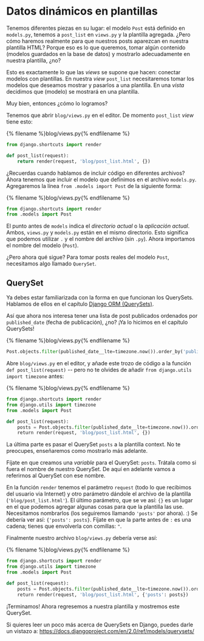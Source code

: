 # Datos dinámicos en plantillas

Tenemos diferentes piezas en su lugar: el modelo `Post` está definido en `models.py`, tenemos a `post_list` en `views.py` y la plantilla agregada. ¿Pero cómo haremos realmente para que nuestros posts aparezcan en nuestra plantilla HTML? Porque eso es lo que queremos, tomar algún contenido (modelos guardados en la base de datos) y mostrarlo adecuadamente en nuestra plantilla, ¿no?

Esto es exactamente lo que las *views* se supone que hacen: conectar modelos con plantillas. En nuestra *view* `post_list` necesitaremos tomar los modelos que deseamos mostrar y pasarlos a una plantilla. En una *vista* decidimos que (modelo) se mostrará en una plantilla.

Muy bien, entonces ¿cómo lo logramos?

Tenemos que abrir `blog/views.py` en el editor. De momento `post_list` *view* tiene esto:

{% filename %}blog/views.py{% endfilename %}

```python
from django.shortcuts import render

def post_list(request):
    return render(request, 'blog/post_list.html', {})
```

¿Recuerdas cuando hablamos de incluir código en diferentes archivos? Ahora tenemos que incluir el modelo que definimos en el archivo `models.py`. Agregaremos la línea `from .models import Post` de la siguiente forma:

{% filename %}blog/views.py{% endfilename %}

```python
from django.shortcuts import render
from .models import Post
```

El punto antes de `models` indica el *directorio actual* o la *aplicación actual*. Ambos, `views.py` y `models.py` están en el mismo directorio. Esto significa que podemos utilizar `.` y el nombre del archivo (sin `.py`). Ahora importamos el nombre del modelo (`Post`).

¿Pero ahora qué sigue? Para tomar posts reales del modelo `Post`, necesitamos algo llamado `QuerySet`.

## QuerySet

Ya debes estar familiarizada con la forma en que funcionan los QuerySets. Hablamos de ellos en el capítulo [Django ORM (QuerySets)](../django_orm/README.md).

Así que ahora nos interesa tener una lista de post publicados ordenados por `published_date` (fecha de publicación), ¿no? ¡Ya lo hicimos en el capítulo QuerySets!

{% filename %}blog/views.py{% endfilename %}

```python
Post.objects.filter(published_date__lte=timezone.now()).order_by('published_date')
```

Abre `blog/views.py` en el editor, y añade este trozo de código a la función `def post_list(request)` -- pero no te olvides de añadir `from django.utils import timezone` antes:

{% filename %}blog/views.py{% endfilename %}

```python
from django.shortcuts import render
from django.utils import timezone
from .models import Post

def post_list(request):
    posts = Post.objects.filter(published_date__lte=timezone.now()).order_by('published_date')
    return render(request, 'blog/post_list.html', {})
```

La última parte es pasar el QuerySet `posts` a la plantilla context. No te preocupes, enseñaremos como mostrarlo más adelante.

Fíjate en que creamos una *variable* para el QuerySet: `posts`. Trátala como si fuera el nombre de nuestro QuerySet. De aquí en adelante vamos a referirnos al QuerySet con ese nombre.

En la función `render` tenemos el parámetro `request` (todo lo que recibimos del usuario via Internet) y otro parámetro dándole el archivo de la plantilla (`'blog/post_list.html'`). El último parámetro, que se ve así: `{}` es un lugar en el que podemos agregar algunas cosas para que la plantilla las use. Necesitamos nombrarlos (los seguiremos llamando `'posts'` por ahora). :) Se debería ver así: `{'posts': posts}`. Fíjate en que la parte antes de `:` es una cadena; tienes que envolverla con comillas: `"`.

Finalmente nuestro archivo `blog/views.py` debería verse así:

{% filename %}blog/views.py{% endfilename %}

```python
from django.shortcuts import render
from django.utils import timezone
from .models import Post

def post_list(request):
    posts = Post.objects.filter(published_date__lte=timezone.now()).order_by('published_date')
    return render(request, 'blog/post_list.html', {'posts': posts})
```

¡Terminamos! Ahora regresemos a nuestra plantilla y mostremos este QuerySet.

Si quieres leer un poco más acerca de QuerySets en Django, puedes darle un vistazo a: https://docs.djangoproject.com/en/2.0/ref/models/querysets/
